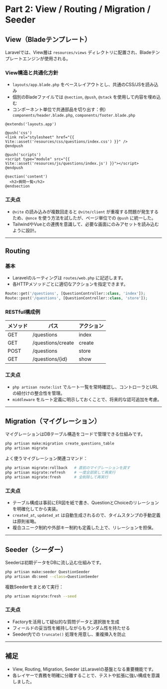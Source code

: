 # Part 2: View / Routing / Migration / Seeder

## View（Bladeテンプレート）

Laravelでは、View層は `resources/views` ディレクトリに配置され、Bladeテンプレートエンジンが使用される。  

### View構造と共通化方針

- `layouts/app.blade.php` をベースレイアウトとし、共通のCSS/JSを読み込み
- 個別のBladeファイルでは `@section`, `@push`, `@stack` を使用して内容を埋め込む
- コンポーネント単位で共通部品を切り出す：例）`components/header.blade.php`, `components/footer.blade.php`

```blade
@extends('layouts.app')

@push('css')
<link rel="stylesheet" href="{{ Vite::asset('resources/css/questions/index.css') }}" />
@endpush

@push('scripts')
<script type="module" src="{{ Vite::asset('resources/js/questions/index.js') }}"></script>
@endpush

@section('content')
  <h2>質問一覧</h2>
@endsection
```

### 工夫点

- `@vite` の読み込みが複数回走ると `@vite/client` が重複する問題が発生するため、`@once` を使う方法を試したが、ページ単位での `@push` に統一した。
- TailwindやVueとの連携を意識して、必要な画面にのみアセットを読み込むように設計。

---

## Routing

### 基本

- Laravelのルーティングは `routes/web.php` に記述します。
- 各HTTPメソッドごとに適切なアクションを指定できます。

```php
Route::get('/questions', [QuestionController::class, 'index']);
Route::post('/questions', [QuestionController::class, 'store']);
```

### RESTful構成例

| メソッド | パス | アクション |
|----------|------|------------|
| GET | /questions | index |
| GET | /questions/create | create |
| POST | /questions | store |
| GET | /questions/{id} | show |

### 工夫点

- `php artisan route:list` でルート一覧を常時確認し、コントローラとURLの紐付けの整合性を管理。
- `middleware` をルート定義に明示しておくことで、将来的な認可追加を考慮。

---

## Migration（マイグレーション）

マイグレーションはDBテーブル構造をコードで管理できる仕組みです。

```bash
php artisan make:migration create_questions_table
php artisan migrate
```

よく使うマイグレーション関連コマンド：

```bash
php artisan migrate:rollback   # 直前のマイグレーションを戻す
php artisan migrate:refresh    # 一度全部戻して再実行
php artisan migrate:fresh      # 全削除して再実行
```

### 工夫点

- テーブル構成は事前にER図を紙で書き、QuestionとChoiceのリレーションを明確化してから実装。
- `created_at`, `updated_at` は自動生成されるので、タイムスタンプの手動定義は原則省略。
- 複合ユニーク制約や外部キー制約も定義した上で、リレーションを担保。

---

## Seeder（シーダー）

Seederは初期データをDBに流し込む仕組みです。

```bash
php artisan make:seeder QuestionSeeder
php artisan db:seed --class=QuestionSeeder
```

複数Seederをまとめて実行：

```bash
php artisan migrate:fresh --seed
```

### 工夫点

- Factoryを活用して疑似的な質問データと選択肢を生成
- フィールドの妥当性を維持しながらもランダム性を持たせる
- Seeder内での `truncate()` 処理を用意し、重複挿入を防止

---

## 補足

- View, Routing, Migration, Seeder はLaravelの基盤となる重要機能です。
- 各レイヤーで責務を明確に分離することで、テストや拡張に強い構成を意識しました。